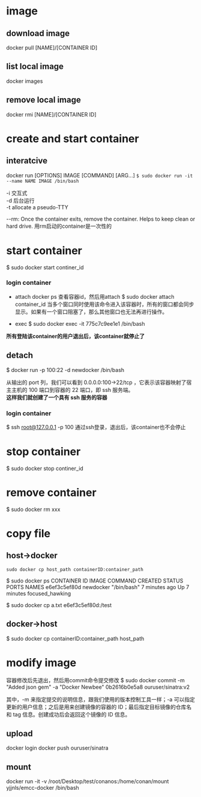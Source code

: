 # image
## download image
docker pull [NAME]/[CONTAINER ID]

## list local image
docker images

## remove local image
docker rmi [NAME]/[CONTAINER ID]


# create and start container
## interatcive
docker run [OPTIONS] IMAGE [COMMAND] [ARG...]
`$ sudo docker run -it --name NAME IMAGE /bin/bash`

-i 交互式  
-d 后台运行  
-t allocate a pseudo-TTY  

--rm: Once the container exits, remove the container. Helps to keep clean or hard drive.
用rm启动的container是一次性的

# start container
$ sudo docker start continer_id

### login container
* attach
docker ps 查看容器id，然后用attach
$ sudo docker attach container_id
当多个窗口同时使用该命令进入该容器时，所有的窗口都会同步显示。如果有一个窗口阻塞了，那么其他窗口也无法再进行操作。

* exec
$ sudo docker exec -it 775c7c9ee1e1 /bin/bash

**所有登陆该container的用户退出后，该container就停止了**

## detach
$ docker run -p 100:22 -d newdocker /bin/bash

从输出的 port 列，我们可以看到 0.0.0.0:100->22/tcp ，它表示该容器映射了宿主主机的 100 端口到容器的 22 端口，即 ssh 服务端。  
**这样我们就创建了一个具有 ssh 服务的容器**  

### login container
$ ssh root@127.0.0.1 -p 100
通过ssh登录，退出后，该container也不会停止

# stop container
$ sudo docker stop continer_id

# remove container
$ sudo docker rm xxx

# copy file
## host->docker
    sudo docker cp host_path containerID:container_path

$ sudo docker ps
CONTAINER ID        IMAGE               COMMAND             CREATED             STATUS              PORTS               NAMES
e6ef3c5ef80d        newdocker           "/bin/bash"         7 minutes ago       Up 7 minutes                            focused_hawking

$ sudo docker cp a.txt e6ef3c5ef80d:/test

## docker->host
$ sudo docker cp containerID:container_path host_path

# modify image
容器修改后先退出，然后用commit命令提交修改
$ sudo docker commit -m "Added json gem" -a "Docker Newbee" 0b2616b0e5a8 ouruser/sinatra:v2

其中，-m 来指定提交的说明信息，跟我们使用的版本控制工具一样；-a 可以指定更新的用户信息；之后是用来创建镜像的容器的 ID；最后指定目标镜像的仓库名和 tag 信息。创建成功后会返回这个镜像的 ID 信息。

## upload
docker login
docker push ouruser/sinatra

## mount
docker run -it -v /root/Desktop/test/conanos:/home/conan/mount yjjnls/emcc-docker /bin/bash